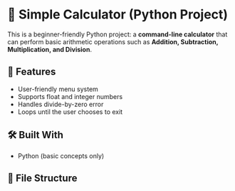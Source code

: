 # 🧮 Simple Calculator (Python Project)

This is a beginner-friendly Python project: a **command-line calculator** that can perform basic arithmetic operations such as **Addition, Subtraction, Multiplication, and Division**.

## 📌 Features

- User-friendly menu system
- Supports float and integer numbers
- Handles divide-by-zero error
- Loops until the user chooses to exit

## 🛠️ Built With

- Python (basic concepts only)

## 📂 File Structure

